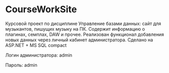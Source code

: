 # CourseWorkSite

Курсовой проект по дисциплине Управление базами данных: сайт для музыкантов, пишущих музыку на ПК. Содержит информацию о плагинах, семплах, DAW и прочее. Реализован функционал добавления новых данных через личный кабинет администратора. Сделано на ASP.NET + MS SQL compact

Логин администратора: admin

Пароль: admin
